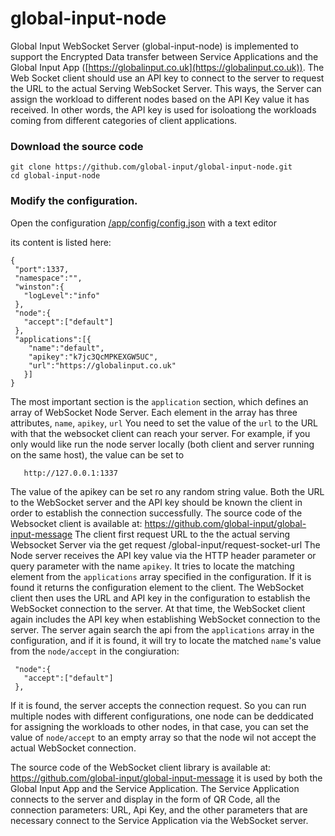 # global-input-node

Global Input WebSocket Server (global-input-node) is implemented to support the Encrypted Data transfer between Service Applications and the Global Input App
([https://globalinput.co.uk](https://globalinput.co.uk)). The Web Socket client should use an API key to connect to the server to request the URL to the actual Serving WebSocket Server. This ways, the Server can assign the workload to different nodes based on the API Key value it has received. In other words, the API key is used for isoloationg the workloads coming from different categories of client applications.

### Download the source code
    git clone https://github.com/global-input/global-input-node.git
    cd global-input-node

### Modify the configuration.
Open the configuration
    [/app/config/config.json](https://github.com/global-input/global-input-node/blob/master/app/config/config.json)
with a text editor

its content is listed here:
```
{
 "port":1337,
 "namespace":"",
 "winston":{
   "logLevel":"info"
 },
 "node":{
   "accept":["default"]
 },
 "applications":[{
    "name":"default",
    "apikey":"k7jc3QcMPKEXGW5UC",
    "url":"https://globalinput.co.uk"
   }]
}

```
The most important section is the ```application``` section, which defines an array of WebSocket Node Server. Each element in the array has three attributes, ```name```, ```apikey```, ```url```
You need to set the value of the ```url``` to the URL with that the websocket client can reach your server. For example, if you only would like run the node server locally (both client and server running on the same host), the value can be set to

       http://127.0.0.1:1337

The value of the apikey can be set ro any random string value. Both the URL to the WebSocket server and the API key should be known the client in order to establish the connection successfully. The source code of the Websocket client is available at:
   https://github.com/global-input/global-input-message
The client first request URL to the the actual serving Websocket Server via the get request
    /global-input/request-socket-url
The Node server receives the API key value via the HTTP header parameter or query parameter with the name ```apikey```. It tries to locate the matching element from the ```applications``` array specified in the configuration. If it is found it returns the configuration element to the client.
The WebSocket client then uses the URL and API key in the configuration to establish the WebSocket connection to the server.
At that time, the WebSocket client again includes the API key when establishing WebSocket connection to the server.
The server again search the api from the ```applications``` array in the configuration, and if it is found, it will try to locate the matched ```name```'s value from the ```node/accept``` in the congiuration:
```
 "node":{
   "accept":["default"]
 },
```
If it is found, the server accepts the connection request.
So you can run multiple nodes with different configurations, one node can be deddicated for assigning the workloads to other nodes, in that case, you can set the value of  ```node/accept```  to an empty array so that the node wil not accept the actual WebSocket connection.

The source code of the WebSocket client library is available at:
 https://github.com/global-input/global-input-message
it is used by both the Global Input App and the Service Application. The Service Application connects to the server and display in the form of QR Code, all the connection parameters: URL, Api Key, and the other parameters that are necessary connect to the Service Application via the WebSocket server.
